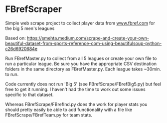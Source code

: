 # FBrefScraper

Simple web scrape project to collect player data from www.fbref.com for the big 5 men's leagues

Based on: https://smehta.medium.com/scrape-and-create-your-own-beautiful-dataset-from-sports-reference-com-using-beautifulsoup-python-c26d6920684e

Run FBrefMaster.py to collect from all 5 leagues or create your own file to run a particular league. Be sure you have the appropriate CSV destination folders in the same directory as FBrefMaster.py. Each league takes ~30min. to run.

Code currently does not run 'Big 5' (see FBrefScrape/FBrefBig5.py) but feel free to get it running. I haven't had the time to work out some issues specific to that dataset.

Whereas FBrefScrape/FBrefInd.py does the work for player stats you should pretty easily be able to add functionality with a file like FBrefScrape/FBrefTeam.py for team stats.
